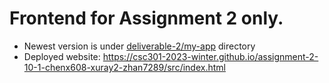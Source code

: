 # Frontend for Assignment 2 only. 
* Newest version is under [deliverable-2/my-app](https://github.com/csc301-2023-winter/project-10-daniel-t/tree/main/deliverable-2/my-app) directory
* Deployed website: https://csc301-2023-winter.github.io/assignment-2-10-1-chenx608-xuray2-zhan7289/src/index.html


